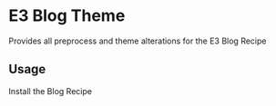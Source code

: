 # E3 Blog Theme

Provides all preprocess and theme alterations for the E3 Blog Recipe

## Usage

Install the Blog Recipe